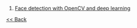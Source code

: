 1. [Face detection with OpenCV and deep learning](t-0001-face-detection-with-opencv-and-deep-learning/)



[ << Back](../README.md)